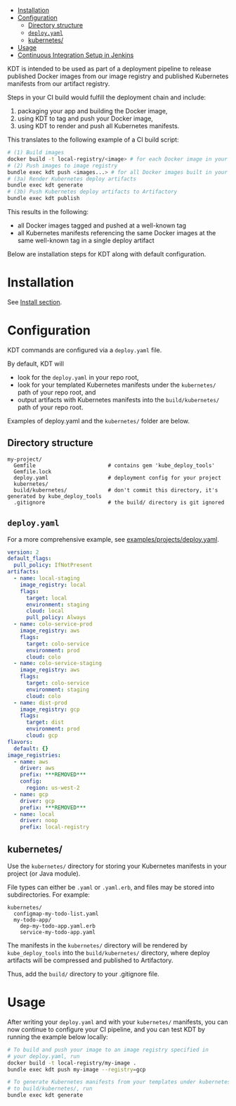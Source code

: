 
<!-- TOC -->

- [Installation](#installation)
- [Configuration](#configuration)
  - [Directory structure](#directory-structure)
  - [`deploy.yaml`](#deployyaml)
  - [kubernetes/](#kubernetes)
- [Usage](#usage)
- [Continuous Integration Setup in Jenkins](#continuous-integration-setup-in-jenkins)

<!-- /TOC -->

KDT is intended to be used as part of a deployment pipeline to release published
Docker images from our image registry and published Kubernetes manifests
from our artifact registry.

Steps in your CI build would fulfill the deployment chain and include:
1. packaging your app and building the Docker image,
2. using KDT to tag and push your Docker image,
3. using KDT to render and push all Kubernetes manifests.

This translates to the following example of a CI build script:
```bash
# (1) Build images
docker build -t local-registry/<image> # for each Docker image in your project
# (2) Push images to image registry
bundle exec kdt push <images...> # for all Docker images built in your project
# (3a) Render Kubernetes deploy artifacts
bundle exec kdt generate
# (3b) Push Kubernetes deploy artifacts to Artifactory
bundle exec kdt publish
```

This results in the following:

- all Docker images tagged and pushed at a well-known tag
- all Kubernetes manifests referencing the same Docker images at the same
well-known tag in a single deploy artifact

Below are installation steps for KDT along with default configuration.

# Installation

See [Install section](../README.md).

# Configuration

KDT commands are configured via a `deploy.yaml` file.

By default, KDT will
* look for the `deploy.yaml` in your repo root,
* look for your templated Kubernetes manifests under the `kubernetes/`
  path of your repo root, and
* output artifacts with Kubernetes manifests into the `build/kubernetes/`
  path of your repo root.

Examples of deploy.yaml and the `kubernetes/` folder are below.

## Directory structure

```
my-project/
  Gemfile                       # contains gem 'kube_deploy_tools'
  Gemfile.lock
  deploy.yaml                   # deployment config for your project
  kubernetes/
  build/kubernetes/             # don't commit this directory, it's generated by kube_deploy_tools
  .gitignore                    # the build/ directory is git ignored
```

## `deploy.yaml`

For a more comprehensive example, see
[examples/projects/deploy.yaml](../examples/project/deploy.yaml).

```yaml
version: 2
default_flags:
  pull_policy: IfNotPresent
artifacts:
  - name: local-staging
    image_registry: local
    flags:
      target: local
      environment: staging
      cloud: local
      pull_policy: Always
  - name: colo-service-prod
    image_registry: aws
    flags:
      target: colo-service
      environment: prod
      cloud: colo
  - name: colo-service-staging
    image_registry: aws
    flags:
      target: colo-service
      environment: staging
      cloud: colo
  - name: dist-prod
    image_registry: gcp
    flags:
      target: dist
      environment: prod
      cloud: gcp
flavors:
  default: {}
image_registries:
  - name: aws
    driver: aws
    prefix: ***REMOVED***
    config:
      region: us-west-2
  - name: gcp
    driver: gcp
    prefix: ***REMOVED***
  - name: local
    driver: noop
    prefix: local-registry
```

## kubernetes/

Use the `kubernetes/` directory for storing your Kubernetes manifests
in your project (or Java module).

File types can either be `.yaml` or `.yaml.erb`, and files may be stored into
subdirectories. For example:

```
kubernetes/
  configmap-my-todo-list.yaml
  my-todo-app/
    dep-my-todo-app.yaml.erb
    service-my-todo-app.yaml
```

The manifests in the `kubernetes/` directory will be rendered by
`kube_deploy_tools` into the `build/kubernetes/` directory, where deploy
artifacts will be compressed and published to Artifactory.

Thus, add the `build/` directory to your .gitignore file.

# Usage

After writing your `deploy.yaml` and with your `kubernetes/` manifests,
you can now continue to configure your CI pipeline, and you can test
KDT by running the example below locally:

```bash
# To build and push your image to an image registry specified in
# your deploy.yaml, run
docker build -t local-registry/my-image .
bundle exec kdt push my-image --registry=gcp

# To generate Kubernetes manifests from your templates under kubernetes/
# to build/kubernetes/, run
bundle exec kdt generate
```
